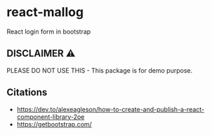 # react-mallog

React login form in bootstrap

## DISCLAIMER ⚠️

PLEASE DO NOT USE THIS - This package is for demo purpose.

## Citations

- https://dev.to/alexeagleson/how-to-create-and-publish-a-react-component-library-2oe
- https://getbootstrap.com/
